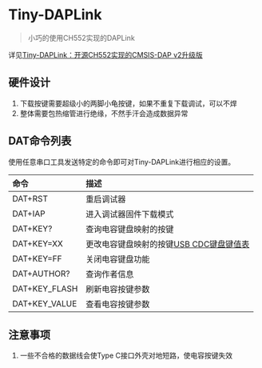 # Tiny-DAPLink

> 小巧的使用CH552实现的DAPLink

详见[Tiny-DAPLink：开源CH552实现的CMSIS-DAP v2升级版](https://whycan.com/t_9365.html)

## 硬件设计

1. 下载按键需要超级小的两脚小龟按键，如果不重复下载调试，可以不焊
2. 整体需要包热缩管进行绝缘，不然手汗会造成数据异常

## DAT命令列表

使用任意串口工具发送特定的命令即可对Tiny-DAPLink进行相应的设置。

| 命令            | 描述                                                 |
|:--------------|:---------------------------------------------------|
| DAT+RST       | 重启调试器                                              |
| DAT+IAP       | 进入调试器固件下载模式                                        |
| DAT+KEY?      | 查询电容键盘映射的按键                                        |
| DAT+KEY=XX    | 更改电容键盘映射的按键[USB CDC键盘键值表](3.Docs/Keyboard_HID.txt) |
| DAT+KEY=FF    | 关闭电容键盘功能                                           |
| DAT+AUTHOR?   | 查询作者信息                                             |
| DAT+KEY_FLASH | 刷新电容按键参数                                           |
| DAT+KEY_VALUE | 查看电容按键参数                                           |

## 注意事项

1. 一些不合格的数据线会使Type C接口外壳对地短路，使电容按键失效